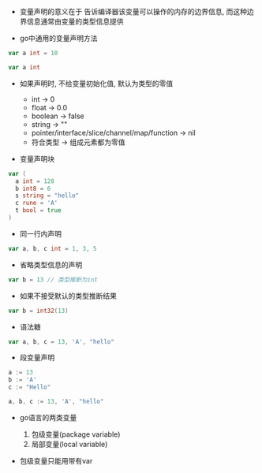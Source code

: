 + 变量声明的意义在于 告诉编译器该变量可以操作的内存的边界信息, 而这种边界信息通常由变量的类型信息提供

+ go中通用的变量声明方法
```go
var a int = 10

var a int
```

+ 如果声明时, 不给变量初始化值, 默认为类型的零值
    + int -> 0
    + float -> 0.0
    + boolean -> false
    + string -> ""
    + pointer/interface/slice/channel/map/function -> nil
    + 符合类型 -> 组成元素都为零值

+ 变量声明块
```go
var (
  a int = 128
  b int8 = 6
  s string = "hello"
  c rune = 'A'
  t bool = true
)
```

+ 同一行内声明
```go
var a, b, c int = 1, 3, 5
```

+ 省略类型信息的声明
```go
var b = 13 // 类型推断为int
```

+ 如果不接受默认的类型推断结果
```go
var b = int32(13)
```

+ 语法糖
```go
var a, b, c = 13, 'A', "hello"
```

+ 段变量声明
```go
a := 13
b := 'A'
c := "Hello"

a, b, c := 13, 'A', "hello"
```

+ go语言的两类变量
    1. 包级变量(package variable)
    2. 局部变量(local variable)

+ 包级变量只能用带有var


